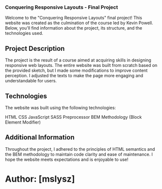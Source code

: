 ### Conquering Responsive Layouts - Final Project

Welcome to the "Conquering Responsive Layouts" final project! This website was created as the culmination of the course led by Kevin Powell. Below, you'll find information about the project, its structure, and the technologies used.

## Project Description

The project is the result of a course aimed at acquiring skills in designing responsive web layouts. The entire website was built from scratch based on the provided sketch, but I made some modifications to improve content perception. I adjusted the texts to make the page more engaging and understandable for users.

## Technologies

The website was built using the following technologies:

HTML
CSS
JavaScript
SASS Preprocessor
BEM Methodology (Block Element Modifier)

## Additional Information

Throughout the project, I adhered to the principles of HTML semantics and the BEM methodology to maintain code clarity and ease of maintenance. I hope the website meets expectations and is enjoyable to use!

# Author: [mslysz]
